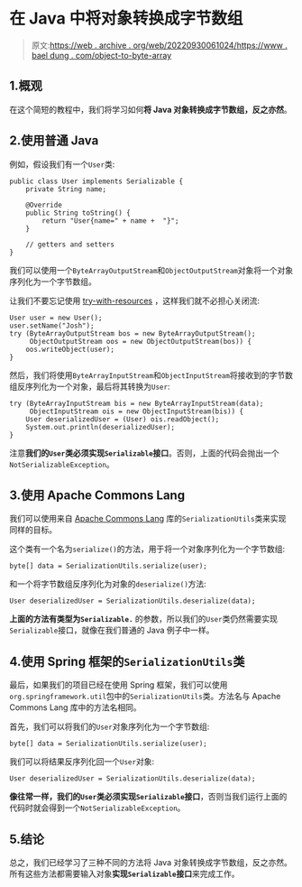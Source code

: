 # 在 Java 中将对象转换成字节数组

> 原文:[https://web . archive . org/web/20220930061024/https://www . bael dung . com/object-to-byte-array](https://web.archive.org/web/20220930061024/https://www.baeldung.com/object-to-byte-array)

## 1.概观

在这个简短的教程中，我们将学习如何**将 Java 对象转换成字节数组，反之亦然**。

## 2.使用普通 Java

例如，假设我们有一个`User`类:

```
public class User implements Serializable {
    private String name;

    @Override
    public String toString() {
        return "User{name=" + name +  "}";
    }

    // getters and setters
}
```

我们可以使用一个`ByteArrayOutputStream`和`ObjectOutputStream`对象将一个对象序列化为一个字节数组。

让我们不要忘记使用 [try-with-resources](/web/20220524020401/https://www.baeldung.com/java-try-with-resources) ，这样我们就不必担心关闭流:

```
User user = new User();
user.setName("Josh");
try (ByteArrayOutputStream bos = new ByteArrayOutputStream(); 
     ObjectOutputStream oos = new ObjectOutputStream(bos)) {
    oos.writeObject(user);
}
```

然后，我们将使用`ByteArrayInputStream`和`ObjectInputStream`将接收到的字节数组反序列化为一个对象，最后将其转换为`User`:

```
try (ByteArrayInputStream bis = new ByteArrayInputStream(data);
     ObjectInputStream ois = new ObjectInputStream(bis)) {
    User deserializedUser = (User) ois.readObject();
    System.out.println(deserializedUser);
}
```

注意**我们的`User`类必须实现`Serializable`接口**。否则，上面的代码会抛出一个`NotSerializableException`。

## 3.使用 Apache Commons Lang

我们可以使用来自 [Apache Commons Lang](/web/20220524020401/https://www.baeldung.com/java-commons-lang-3) 库的`SerializationUtils`类来实现同样的目标。

这个类有一个名为`serialize()`的方法，用于将一个对象序列化为一个字节数组:

```
byte[] data = SerializationUtils.serialize(user);
```

和一个将字节数组反序列化为对象的`deserialize()`方法:

```
User deserializedUser = SerializationUtils.deserialize(data);
```

**上面的方法有类型为`Serializable.`** 的参数，所以我们的`User`类仍然需要实现`Serializable`接口，就像在我们普通的 Java 例子中一样。

## 4.使用 Spring 框架的`SerializationUtils`类

最后，如果我们的项目已经在使用 Spring 框架，我们可以使用`org.springframework.util`包中的`SerializationUtils`类。方法名与 Apache Commons Lang 库中的方法名相同。

首先，我们可以将我们的`User`对象序列化为一个字节数组:

```
byte[] data = SerializationUtils.serialize(user);
```

我们可以将结果反序列化回一个`User`对象:

```
User deserializedUser = SerializationUtils.deserialize(data);
```

**像往常一样，我们的`User`类必须实现`Serializable`接口**，否则当我们运行上面的代码时就会得到一个`NotSerializableException`。

## 5.结论

总之，我们已经学习了三种不同的方法将 Java 对象转换成字节数组，反之亦然。所有这些方法都需要输入对象**实现`Serializable`接口**来完成工作。